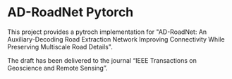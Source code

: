 # AD-RoadNet Pytorch

This project provides a pytroch implementation for "AD-RoadNet: An Auxiliary-Decoding Road Extraction Network Improving Connectivity While Preserving Multiscale Road Details".

The draft has been delivered to the journal “IEEE Transactions on Geoscience and Remote Sensing”.

